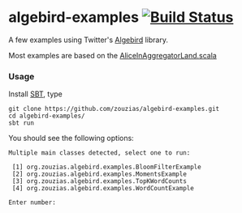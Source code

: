 # algebird-examples [![Build Status](https://travis-ci.org/zouzias/algebird-examples.svg?branch=master)](https://travis-ci.org/zouzias/algebird-examples)

A few examples using Twitter's [Algebird](https://github.com/twitter/algebird) library.

Most examples are based on the [AliceInAggregatorLand.scala](https://gist.github.com/johnynek/814fc1e77aad1d295bb7)


### Usage

Install [SBT](http://www.scala-sbt.org/), type

```
git clone https://github.com/zouzias/algebird-examples.git
cd algebird-examples/
sbt run
```

You should see the following options:

```
Multiple main classes detected, select one to run:

 [1] org.zouzias.algebird.examples.BloomFilterExample
 [2] org.zouzias.algebird.examples.MomentsExample
 [3] org.zouzias.algebird.examples.TopKWordCounts
 [4] org.zouzias.algebird.examples.WordCountExample
 
Enter number: 
```
